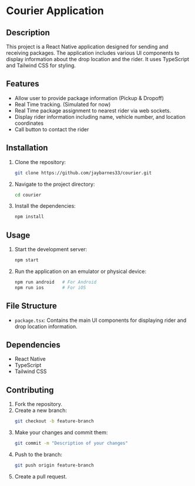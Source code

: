 # Courier Application

## Description

This project is a React Native application designed for sending and receiving packages. The application includes various UI components to display information about the drop location and the rider. It uses TypeScript and Tailwind CSS for styling.

## Features

- Allow user to provide package information (Pickup & Dropoff)
- Real Time tracking. (Simulated for now)
- Real Time package assignment to nearest rider via web sockets.
- Display rider information including name, vehicle number, and location coordinates
- Call button to contact the rider

## Installation

1. Clone the repository:
    ```sh
    git clone https://github.com/jaybarnes33/courier.git
    ```
2. Navigate to the project directory:
    ```sh
    cd courier
    ```
3. Install the dependencies:
    ```sh
    npm install
    ```

## Usage

1. Start the development server:
    ```sh
    npm start
    ```
2. Run the application on an emulator or physical device:
    ```sh
    npm run android   # For Android
    npm run ios       # For iOS
    ```

## File Structure

- `package.tsx`: Contains the main UI components for displaying rider and drop location information.

## Dependencies

- React Native
- TypeScript
- Tailwind CSS

## Contributing

1. Fork the repository.
2. Create a new branch:
    ```sh
    git checkout -b feature-branch
    ```
3. Make your changes and commit them:
    ```sh
    git commit -m "Description of your changes"
    ```
4. Push to the branch:
    ```sh
    git push origin feature-branch
    ```
5. Create a pull request.
